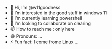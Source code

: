 - 👋 Hi, I’m @w11goodness
- 👀 I’m interested in the good stuff in windows 11
- 🌱 I’m currently learning powershell
- 💞️ I’m looking to collaborate on clearing
- 📫 How to reach me : only here
- 😄 Pronouns: ...
- ⚡ Fun fact: I come frome Linux ...

<!---
w11goodness/w11goodness is a ✨ special ✨ repository because its `README.md` (this file) appears on your GitHub profile.
You can click the Preview link to take a look at your changes.
--->
